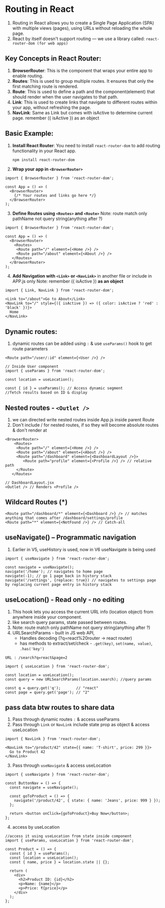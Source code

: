 # Routing in React
1. Routing in React allows you to create a Single Page Application (SPA) with multiple views (pages), using URLs without reloading the whole page.
2. React by itself doesn't support routing — we use a library called:
   `react-router-dom (for web apps)`

## Key Concepts in React Router:
1. **BrowserRouter**: This is the component that wraps your entire app to enable routing.
2. **Routes**: This is used to group multiple routes. It ensures that only the first matching route is rendered.
3. **Route**: This is used to define a path and the component(element) that should render when the user navigates to that path.
4. **Link**: This is used to create links that navigate to different routes within your app, without refreshing the page.
5. **NavLink**: Same as Link but comes with isActive to determine current page. remember ({ isActive }) as an object

## Basic Example:
1. **Install React Router**:
   You need to install `react-router-dom` to add routing functionality in your React app.
   ```bash
   npm install react-router-dom
   ```
2. **Wrap your app in `<BrowserRouter>`**
```JS
import { BrowserRouter } from 'react-router-dom';

const App = () => (
  <BrowserRouter>
    {/* Your routes and links go here */}
  </BrowserRouter>
);
```
3. **Define Routes using `<Routes>` and `<Route>`**
Note: route match only pathName not query string(anything after ?)
```JS
import { BrowserRouter } from 'react-router-dom';

const App = () => (
  <BrowserRouter>
    <Routes>
     <Route path="/" element={<Home />} />
     <Route path="/about" element={<About />} />
   </Routes>
  </BrowserRouter>
);
```

4. **Add Navigation with `<Link>` or `<NavLink>`** in another file or include in APP.js only
Note: remember ({ isActive }) **as an object**
```JS
import { Link, NavLink } from 'react-router-dom';

<Link to="/about">Go to About</Link>
<NavLink to="/" style={({ isActive }) => ({ color: isActive ? 'red' : 'black' })}>
  Home
</NavLink>
```

## Dynamic routes:
1. dynamic routes can be added using `:` & use `useParams()` hook to get route parameters
```JS
<Route path="/user/:id" element={<User />} />

// Inside User component
import { useParams } from 'react-router-dom';

const location = useLocation();

const { id } = useParams(); // Access dynamic segment
//fetch results based on ID & display
```

## Nested routes - `<Outlet />`
1. we can directed write nested routes inside App.js inside parent Route
2. Don't include / for nested routes, if so they will become absolute routes & don't render at <Outlet />
```JS
<BrowserRouter>
    <Routes>
     <Route path="/" element={<Home />} />
     <Route path="/about" element={<About />} />
     <Route path="/dashboard" element={<DashboardLayout />}>
        <Route path="profile" element={<Profile />} /> // relative path
     </Route>
   </Routes>

// DashboardLayout.jsx
<Outlet /> // Renders <Profile />
```

## Wildcard Routes (*)
```JS
<Route path="/dashboard/*" element={<Dashboard />} /> // matches anything that comes after /dashboard/settings/profile
<Route path="*" element={<NotFound />} /> // Catch-all
```

## useNavigate() – Programmatic navigation
1. Earlier in V5, useHistory is used, now in V6 useNavigate is being used
```JS
import { useNavigate } from 'react-router-dom';

const navigate = useNavigate();
navigate('/home'); // navigates to home page
navigate(-1); // go 1 page back in history stack
navigate('/settings', {replace: true}) // navigates to settings page by replacing current page entry in history stack
```

## useLocation() - Read only - no editing
1. This hook lets you access the current URL info (location object) from anywhere inside your component.
2. like search query params, state passed between routes.
3. Note: route match only pathName not query string(anything after ?)
4. URLSearchParams - built in JS web API,
   - Handles decoding (?q=react%20router → react router)
   - has methods to extract/set/check - `.get(key)`, `set(name, value)`, `.has('key')` 

`URL : /search?q=react&page=2`
```JS
import { useLocation } from 'react-router-dom';

const location = useLocation();
const query = new URLSearchParams(location.search); //query params

const q = query.get('q');       // "react"
const page = query.get('page'); // "2"
```

## pass data btw routes to share data
1. Pass through dynamic routes `:` & access useParams
2. Pass through `Link` or `NavLink` include state prop as object & access useLocation
```JS
import { NavLink } from 'react-router-dom';

<NavLink to="/product/42" state={{ name: 'T-shirt', price: 299 }}>
  Go to Product 42
</NavLink>
```
3. Pass through `useNavigate` & access useLocation
```JS
import { useNavigate } from 'react-router-dom';

const ButtonNav = () => {
  const navigate = useNavigate();

  const goToProduct = () => {
    navigate('/product/42', { state: { name: 'Jeans', price: 999 } });
  };

  return <button onClick={goToProduct}>Buy Now</button>;
};
```
4. access by useLocation
```JS
//access it using useLocation from state inside component
import { useParams, useLocation } from 'react-router-dom';

const Product = () => {
  const { id } = useParams();
  const location = useLocation();
  const { name, price } = location.state || {};

  return (
    <div>
      <h2>Product ID: {id}</h2>
      <p>Name: {name}</p>
      <p>Price: ₹{price}</p>
    </div>
  );
};
```

